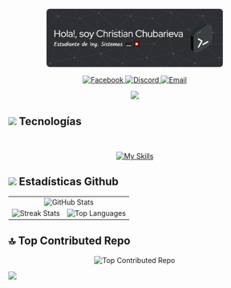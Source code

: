 <p align="center">
  <img src="https://github.com/chkdskChubarieva/chkdskChubarieva/blob/cd1fb63d6b79ffb344b00c8e68a999feaf76041b/assets/github-header-image.png" width="70%" alt="Mi Banner">
</p>

<p align="center">
  <a href="https://facebook.com/https://www.facebook.com/share/159uatL1cC/">
    <img src="https://img.shields.io/badge/Facebook-%231877F2.svg?logo=Facebook&logoColor=white" alt="Facebook">
  </a>
  <a href="https://discord.com/users/christianChubarieva#0140">
    <img src="https://img.shields.io/badge/Discord-%237289DA.svg?logo=discord&logoColor=white" alt="Discord">
  </a>
  <a href="mailto:christian.chubarieva@gmail.com">
    <img src="https://img.shields.io/badge/Email-D14836?logo=gmail&logoColor=white" alt="Email">
  </a>
</p>

<p align="center">
  <a href="https://github.com/DenverCoder1/readme-typing-svg"><img src="https://readme-typing-svg.herokuapp.com?font=Time+New+Roman&color=cyan&size=25&center=true&vCenter=true&width=600&height=100&lines=Bienvenido+a+mi+repositorio!!!;Estudiante+de+Ing.Sistemas;Motivado+a+aprender+nuevas+cosas!;"></a>
</p>

## <img src="https://media2.giphy.com/media/QssGEmpkyEOhBCb7e1/giphy.gif?cid=ecf05e47a0n3gi1bfqntqmob8g9aid1oyj2wr3ds3mg700bl&rid=giphy.gif" width ="25"><b> Tecnologías</b>
<br>

<p align="center">
  <a href="https://skillicons.dev">
    <img src="https://skillicons.dev/icons?i=html,css,js,react,vite,php,laravel,python,java,flask,mysql,postgres,git" alt="My Skills">
  </a>
</p>

## <img src="https://media.giphy.com/media/iY8CRBdQXODJSCERIr/giphy.gif" width="35"><b> Estadísticas Github </b>

<p align="center">
  <table align="center">
    <tr>
      <td colspan="2" align="center">
        <img src="https://github-readme-stats.vercel.app/api?username=chkdskChubarieva&theme=dark&hide_border=true&include_all_commits=false&count_private=false" alt="GitHub Stats">
      </td>
    </tr>
    <tr>
      <td align="center">
        <img src="https://nirzak-streak-stats.vercel.app/?user=chkdskChubarieva&theme=dark&hide_border=true" alt="Streak Stats">
      </td>
      <td align="center">
        <img src="https://github-readme-stats.vercel.app/api/top-langs/?username=chkdskChubarieva&theme=dark&hide_border=true&include_all_commits=false&count_private=false&layout=compact" alt="Top Languages">
      </td>
    </tr>
  </table>
</p>

## 🔝 Top Contributed Repo
<p align="center">
  <img src="https://github-contributor-stats.vercel.app/api?username=chkdskChubarieva&limit=5&theme=transparent&combine_all_yearly_contributions=true" alt="Top Contributed Repo">
</p>

<img src="https://user-images.githubusercontent.com/73097560/115834477-dbab4500-a447-11eb-908a-139a6edaec5c.gif">

<!-- Proudly created with GPRM ( https://gprm.itsvg.in ) -->
